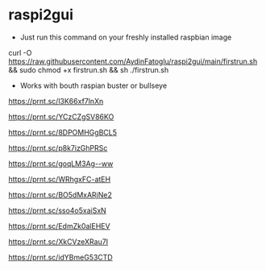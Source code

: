 # raspi2gui

- Just run this command on your freshly installed raspbian image  


curl -O https://raw.githubusercontent.com/AydinFatoglu/raspi2gui/main/firstrun.sh && sudo chmod +x firstrun.sh && sh ./firstrun.sh

- Works with bouth raspian buster or bullseye 


https://prnt.sc/l3K66xf7lnXn

https://prnt.sc/YCzCZgSV86KO

https://prnt.sc/8DPOMHGgBCL5

https://prnt.sc/p8k7izGhPRSc

https://prnt.sc/goqLM3Ag--ww

https://prnt.sc/WRhgxFC-atEH

https://prnt.sc/BO5dMxARjNe2

https://prnt.sc/sso4o5xaiSxN

https://prnt.sc/EdmZk0alEHEV

https://prnt.sc/XkCVzeXRau7I

https://prnt.sc/idYBmeG53CTD














